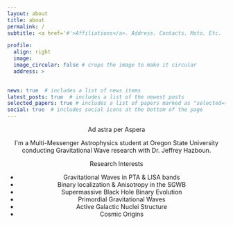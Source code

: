 ```yaml
---
layout: about
title: about
permalink: /
subtitle: <a href='#'>Affiliations</a>. Address. Contacts. Moto. Etc.

profile:
  align: right
  image:
  image_circular: false # crops the image to make it circular
  address: >
    

news: true  # includes a list of news items
latest_posts: true  # includes a list of the newest posts
selected_papers: true # includes a list of papers marked as "selected={true}"
social: true  # includes social icons at the bottom of the page
---
```


<div style="text-align: center;">

Ad astra per Aspera

I'm a Multi-Messenger Astrophysics student at Oregon State University conducting Gravitational Wave research with Dr. Jeffrey Hazboun.

Research Interests

- Gravitational Waves in PTA & LISA bands
- Binary localization &amp; Anisotropy in the SGWB
- Supermassive Black Hole Binary Evolution
- Primordial Gravitational Waves
- Active Galactic Nuclei Structure
- Cosmic Origins

</div>